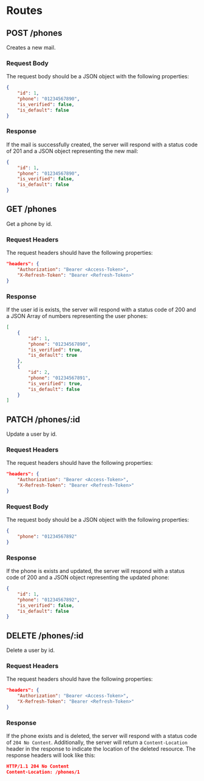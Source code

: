 # Routes

## POST /phones

Creates a new mail.

### Request Body

The request body should be a JSON object with the following properties:

```json
{
    "id": 1,
    "phone": "01234567890",
    "is_verified": false,
    "is_default": false
}
```

### Response

If the mail is successfully created, the server will respond with a status code of 201 and a JSON object representing the new mail:

```json
{
    "id": 1,
    "phone": "01234567890",
    "is_verified": false,
    "is_default": false
}
```

## GET /phones

Get a phone by id.

### Request Headers

The request headers should have the following properties:

```json
"headers": {
    "Authorization": "Bearer <Access-Token>",
    "X-Refresh-Token": "Bearer <Refresh-Token>"
}
```

### Response

If the user id is exists, the server will respond with a status code of 200 and a JSON Array of numbers representing the user phones:

```json
[
    {
        "id": 1,
        "phone": "01234567890",
        "is_verified": true,
        "is_default": true
    },
    {
        "id": 2,
        "phone": "01234567891",
        "is_verified": true,
        "is_default": false
    }
]
```

## PATCH /phones/:id

Update a user by id.

### Request Headers

The request headers should have the following properties:

```json
"headers": {
    "Authorization": "Bearer <Access-Token>",
    "X-Refresh-Token": "Bearer <Refresh-Token>"
}
```

### Request Body

The request body should be a JSON object with the following properties:

```json
{
    "phone": "01234567892"
}
```

### Response

If the phone is exists and updated, the server will respond with a status code of 200 and a JSON object representing the updated phone:

```json
{
    "id": 1,
    "phone": "01234567892",
    "is_verified": false,
    "is_default": false
}
```

## DELETE /phones/:id

Delete a user by id.

### Request Headers

The request headers should have the following properties:

```json
"headers": {
    "Authorization": "Bearer <Access-Token>",
    "X-Refresh-Token": "Bearer <Refresh-Token>"
}
```

### Response

If the phone exists and is deleted, the server will respond with a status code of `204 No Content`. Additionally, the server will return a `Content-Location` header in the response to indicate the location of the deleted resource. The response headers will look like this:

```json
HTTP/1.1 204 No Content
Content-Location: /phones/1
